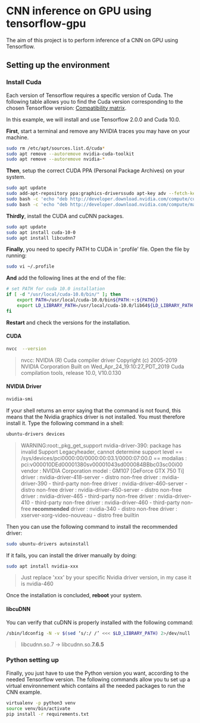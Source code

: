 # CNN inference on GPU using tensorflow-gpu
The aim of this project is to perform inference of a CNN on GPU using Tensorflow.

## Setting up the environment

### Install Cuda

Each version of Tensorflow requires a specific version of Cuda. The following table allows you to find the Cuda version corresponding to the chosen Tensorflow version: [Compatibility matrix](https://www.tensorflow.org/install/source#gpu).

In this example, we will install and use Tensorflow 2.0.0 and Cuda 10.0.

**First**, start a terminal and remove any NVIDIA traces you may have on your machine.

```bash
sudo rm /etc/apt/sources.list.d/cuda*
sudo apt remove --autoremove nvidia-cuda-toolkit
sudo apt remove --autoremove nvidia-*
```

**Then**, setup the correct CUDA PPA (Personal Package Archives) on your system.

```bash
sudo apt update
sudo add-apt-repository ppa:graphics-driverssudo apt-key adv --fetch-keys  http://developer.download.nvidia.com/compute/cuda/repos/ubuntu1804/x86_64/7fa2af80.pub
sudo bash -c 'echo "deb http://developer.download.nvidia.com/compute/cuda/repos/ubuntu1804/x86_64 /" > /etc/apt/sources.list.d/cuda.list'
sudo bash -c 'echo "deb http://developer.download.nvidia.com/compute/machine-learning/repos/ubuntu1804/x86_64 /" > /etc/apt/sources.list.d/cuda_learn.list'
```

**Thirdly**, install the CUDA and cuDNN packages.

```bash
sudo apt update
sudo apt install cuda-10-0
sudo apt install libcudnn7
```

**Finally**, you need to specify PATH to CUDA in ‘.profile’ file. Open the file by running:

```bash
sudo vi ~/.profile
```

**And** add the following lines at the end of the file:

```bash
# set PATH for cuda 10.0 installation
if [ -d "/usr/local/cuda-10.0/bin/" ]; then
    export PATH=/usr/local/cuda-10.0/bin${PATH:+:${PATH}}
    export LD_LIBRARY_PATH=/usr/local/cuda-10.0/lib64${LD_LIBRARY_PATH:+:${LD_LIBRARY_PATH}}
fi
```

**Restart** and check the versions for the installation.

#### CUDA

```bash
nvcc  --version
```

>nvcc: NVIDIA (R) Cuda compiler driver
>Copyright (c) 2005-2019 NVIDIA Corporation
>Built on Wed_Apr_24_19:10:27_PDT_2019
>Cuda compilation tools, release 10.0, V10.0.130

#### NVIDIA Driver

```bash
nvidia-smi
```

If your shell returns an error saying that the command is not found, this means that the Nvidia graphics driver is not installed. You must therefore install it. Type the following command in a shell:

```bash
ubuntu-drivers devices
```

>WARNING:root:_pkg_get_support nvidia-driver-390: package has invalid Support Legacyheader, cannot determine support level
>== /sys/devices/pci0000:00/0000:00:03.1/0000:07:00.0 ==
>modalias : pci:v000010DEd00001380sv00001043sd000084BBbc03sc00i00
>vendor   : NVIDIA Corporation
>model    : GM107 [GeForce GTX 750 Ti]
>driver   : nvidia-driver-418-server - distro non-free
>driver   : nvidia-driver-390 - third-party non-free
>driver   : nvidia-driver-460-server - distro non-free
>driver   : nvidia-driver-450-server - distro non-free
>driver   : nvidia-driver-465 - third-party non-free
>driver   : nvidia-driver-410 - third-party non-free
>driver   : nvidia-driver-460 - third-party non-free **recommended**
>driver   : nvidia-340 - distro non-free
>driver   : xserver-xorg-video-nouveau - distro free builtin

Then you can use the following command to install the recommended driver:

```bash
sudo ubuntu-drivers autoinstall
```

If it fails, you can install the driver manually by doing:

```bash
sudo apt install nvidia-xxx
```

> Just replace 'xxx' by your specific Nvidia driver version, in my case it is nvidia-460

Once the installation is concluded, **reboot** your system.

#### libcuDNN

You can verify that cuDNN is properly installed with the following command:

```bash
/sbin/ldconfig -N -v $(sed ‘s/:/ /’ <<< $LD_LIBRARY_PATH) 2>/dev/null | grep libcudnn
```

>libcudnn.so.7 -> libcudnn.so.**7.6.5**

### Python setting up

Finally, you just have to use the Python version you want, according to the needed Tensorflow version.
The following commands allow you tu set up a virtual environnement which contains all the needed packages to run the CNN example.

```bash
virtualenv -p python3 venv
source venv/bin/activate
pip install -r requirements.txt
```
